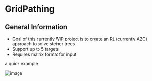# GridPathing

## General Information
- Goal of this currently WiP project is to create an RL (currently A2C) approach to solve steiner trees
- Support up to 5 targets
- Requires matrix format for input

<p>a quick example</p>

![image](https://github.com/user-attachments/assets/b8c054dc-100e-44c3-bfa9-8fff04a19a39)

